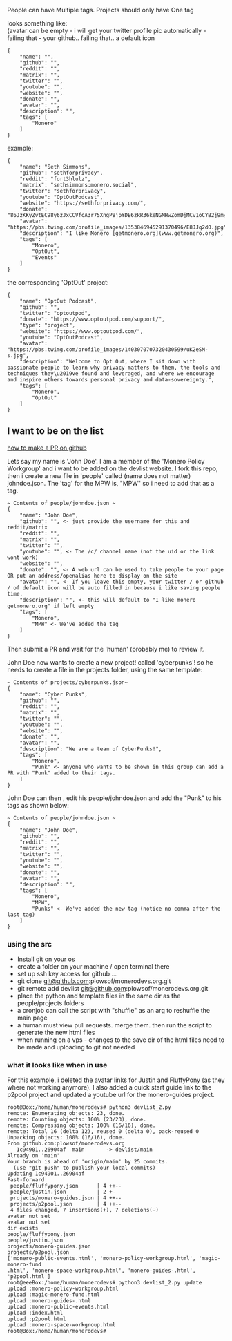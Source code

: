 People can have Multiple tags.
Projects should only have One tag

looks something like:    
(avatar can be empty - i will get your twitter profile pic automatically - failing that - your github.. failing that.. a default icon

```
{
    "name": "",
    "github": "",
    "reddit": "",
    "matrix": "",
    "twitter": "",
    "youtube": "",
    "website": "",
    "donate": "",
    "avatar": "",
    "description": "",
    "tags": [
        "Monero"
    ]
}
```

example:

```
{
    "name": "Seth Simmons",
    "github": "sethforprivacy",
    "reddit": "fort3hlulz",
    "matrix": "sethsimmons:monero.social",
    "twitter": "sethforprivacy",
    "youtube": "OptOutPodcast",
    "website": "https://sethforprivacy.com/",
    "donate": "86JzKKyZvtEC98y6zJxCCVfcA3r75XngPBjpYDE6zRR36keNGMHwZomDjMCv1oCYB2j9myiFqEJQF3JtnhKdfX546T91eaY",
    "avatar": "https://pbs.twimg.com/profile_images/1353846945291370496/E8JJq2d0.jpg",
    "description": "I like Monero [getmonero.org](www.getmonero.org)",
    "tags": [
        "Monero",
        "OptOut",
        "Events"
    ]
}
```

the corresponding 'OptOut' project:
```
{
    "name": "OptOut Podcast",
    "github": "",
    "twitter": "optoutpod",
    "donate": "https://www.optoutpod.com/support/",
    "type": "project",
    "website": "https://www.optoutpod.com/",
    "youtube": "OptOutPodcast",
    "avatar": "https://pbs.twimg.com/profile_images/1403070707320430599/uK2eSM-s.jpg",
    "description": "Welcome to Opt Out, where I sit down with passionate people to learn why privacy matters to them, the tools and techniques they\u2019ve found and leveraged, and where we encourage and inspire others towards personal privacy and data-sovereignty.",
    "tags": [
        "Monero",
        "OptOut"
    ]
}
```

## I want to be on the list 
[how to make a PR on github](https://docs.github.com/en/github/collaborating-with-pull-requests/proposing-changes-to-your-work-with-pull-requests/creating-a-pull-request)

Lets say my name is 'John Doe'. I am a member of the 'Monero Policy Workgroup' and i want to be added on the devlist website.
I fork this repo, then i create a new file in 'people' called (name does not matter) johndoe.json. The 'tag' for the MPW is, "MPW" so i need to add that as a tag.
```
~ Contents of people/johndoe.json ~
{
    "name": "John Doe",
    "github": "", <- just provide the username for this and reddit/matrix
    "reddit": "",
    "matrix": "",
    "twitter": "",
    "youtube": "", <- The /c/ channel name (not the uid or the link wont work)
    "website": "",
    "donate": "", <- A web url can be used to take people to your page OR put an address/openalias here to display on the site
    "avatar": "", <- If you leave this empty, your twitter / or github / of default icon will be auto filled in because i like saving people time.
    "description": "", <- this will default to "I like monero getmonero.org" if left empty
    "tags": [
        "Monero",
        "MPW" <- We've added the tag
    ]
}

```

Then submit a PR and wait for the 'human' (probably me) to review it.     

John Doe now wants to create a new project! called 'cyberpunks'! so he needs to create a file in the projects folder, using the same template:

```
~ Contents of projects/cyberpunks.json~
{
    "name": "Cyber Punks",
    "github": "",
    "reddit": "",
    "matrix": "",
    "twitter": "",
    "youtube": "",
    "website": "",
    "donate": "",
    "avatar": "",
    "description": "We are a team of CyberPunks!",
    "tags": [
        "Monero",
        "Punk" <- anyone who wants to be shown in this group can add a PR with "Punk" added to their tags.
    ]
}
```

John Doe can then , edit his people/johndoe.json and add the "Punk" to his tags as shown below:
```
~ Contents of people/johndoe.json ~
{
    "name": "John Doe",
    "github": "",
    "reddit": "",
    "matrix": "",
    "twitter": "",
    "youtube": "", 
    "website": "",
    "donate": "", 
    "avatar": "", 
    "description": "", 
    "tags": [
        "Monero",
        "MPW",
        "Punks" <- We've added the new tag (notice no comma after the last tag)
    ]
}
```

### using the src

- Install git on your os
- create a folder on your machine / open terminal there
- set up ssh key access for github ...
- git clone git@github.com:plowsof/monerodevs.org.git
- git remote add devlist git@github.com:plowsof/monerodevs.org.git
- place the python and template files in the same dir as the people/projects folders
- a cronjob can call the script with "shuffle" as an arg to reshuffle the main page
- a human must view pull requests. merge them. then run the script to generate the new html files
- when running on a vps - changes to the save dir of the html files need to be made and uploading to git not needed

### what it looks like when in use

For this example, i deleted the avatar links for Justin and FluffyPony (as they where not working anymore). I also added a quick start guide link to the p2pool project and updated a youtube url for the monero-guides project.
```
root@Box:/home/human/monerodevs# python3 devlist_2.py
remote: Enumerating objects: 23, done.
remote: Counting objects: 100% (23/23), done.
remote: Compressing objects: 100% (16/16), done.
remote: Total 16 (delta 12), reused 0 (delta 0), pack-reused 0
Unpacking objects: 100% (16/16), done.
From github.com:plowsof/monerodevs.org
   1c94901..26904af  main       -> devlist/main
Already on 'main'
Your branch is ahead of 'origin/main' by 25 commits.
  (use "git push" to publish your local commits)
Updating 1c94901..26904af
Fast-forward
 people/fluffypony.json      | 4 ++--
 people/justin.json          | 2 +-
 projects/monero-guides.json | 4 ++--
 projects/p2pool.json        | 4 ++--
 4 files changed, 7 insertions(+), 7 deletions(-)
avatar not set
avatar not set
dir exists
people/fluffypony.json
people/justin.json
projects/monero-guides.json
projects/p2pool.json
['monero-public-events.html', 'monero-policy-workgroup.html', 'magic-monero-fund
.html', 'monero-space-workgroup.html', 'monero-guides-.html', 'p2pool.html']
root@eeeBox:/home/human/monerodevs# python3 devlist_2.py update
upload :monero-policy-workgroup.html
upload :magic-monero-fund.html
upload :monero-guides-.html
upload :monero-public-events.html
upload :index.html
upload :p2pool.html
upload :monero-space-workgroup.html
root@Box:/home/human/monerodevs#
```
